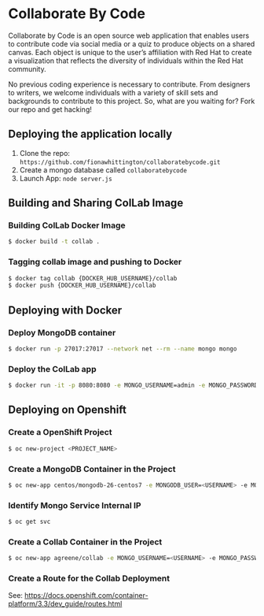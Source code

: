 # Collaborate By Code

Collaborate by Code is an open source web application that enables users to contribute code via social media or a quiz to produce objects on a shared canvas. Each object is unique to the user’s affiliation with Red Hat to create a visualization that reflects the diversity of individuals within the Red Hat community.

No previous coding experience is necessary to contribute. From designers to writers, we welcome individuals with a variety of skill sets and backgrounds to contribute to this project. So, what are you waiting for? Fork our repo and get hacking!

## Deploying the application locally

1. Clone the repo: `https://github.com/fionawhittington/collaboratebycode.git`
2. Create a mongo database called `collaboratebycode`
3. Launch App: `node server.js`

## Building and Sharing ColLab Image
### Building ColLab Docker Image
```bash
$ docker build -t collab .
```

### Tagging collab image and pushing to Docker
```bash
$ docker tag collab {DOCKER_HUB_USERNAME}/collab
$ docker push {DOCKER_HUB_USERNAME}/collab
```
## Deploying with Docker
### Deploy MongoDB container
```bash
$ docker run -p 27017:27017 --network net --rm --name mongo mongo
```

### Deploy the ColLab app
```bash
$ docker run -it -p 8080:8080 -e MONGO_USERNAME=admin -e MONGO_PASSWORD=admin  -e MONGO_IP=mongo --rm --name collab --network net collab
```

## Deploying on Openshift
### Create a OpenShift Project
```bash
$ oc new-project <PROJECT_NAME>
```

### Create a MongoDB Container in the Project
```bash
$ oc new-app centos/mongodb-26-centos7 -e MONGODB_USER=<USERNAME> -e MONGODB_DATABASE=collaboratebycode -e MONGODB_PASSWORD=<PASSWORD> -e MONGODB_ADMIN_PASSWORD=<ADMIN_PASSWORD>
```

### Identify Mongo Service Internal IP
```bash
$ oc get svc
```

### Create a Collab Container in the Project
```bash
$ oc new-app agreene/collab -e MONGO_USERNAME=<USERNAME> -e MONGO_PASSWORD=<PASSWORD> -e MONGO_IP=<CLUSTER_IP_FROM_PREVIOUS_STEP>
```

### Create a Route for the Collab Deployment
See: https://docs.openshift.com/container-platform/3.3/dev_guide/routes.html
